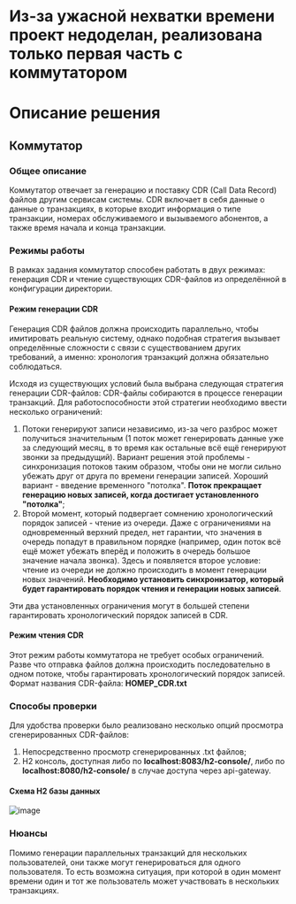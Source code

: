 # Из-за ужасной нехватки времени проект недоделан, реализована только первая часть с коммутатором

# Описание решения
## Коммутатор
### Общее описание
Коммутатор отвечает за генерацию и поставку CDR (Call Data Record) файлов другим сервисам системы. CDR включает в себя данные о данные о транзакциях, в которые входит информация о типе транзакции, номерах обслуживаемого и вызываемого абонентов, а также время начала и конца транзакции.

### Режимы работы
В рамках задания коммутатор способен работать в двух режимах: генерация CDR и чтение существующих CDR-файлов из определённой в конфигурации директории.

#### Режим генерации CDR
Генерация CDR файлов должна происходить параллельно, чтобы имитировать реальную систему, однако подобная стратегия вызывает определённые сложности с связи с существованием других требований, а именно: хронология транзакций должна обязательно соблюдаться.

Исходя из существующих условий была выбрана следующая стратегия генерации CDR-файлов:
CDR-файлы собираются в процессе генерации транзакций. Для работоспособности этой стратегии необходимо ввести несколько ограничений:
1. Потоки генерируют записи независимо, из-за чего разброс может получиться значительным (1 поток может генерировать данные уже за следующий месяц, в то время как остальные всё ещё генерируют звонки за предыдущий). Вариант решения этой проблемы - синхронизация потоков таким образом, чтобы они не могли сильно убежать друг от друга по времени генерации записей. Хороший вариант - введение временного "потолка". **Поток прекращает генерацию новых записей, когда достигает установленного "потолка"**;
2. Второй момент, который подвергает сомнению хронологический порядок записей - чтение из очереди. Даже с ограничениями на одновременный верхний предел, нет гарантии, что значения в очередь попадут в правильном порядке (например, один поток всё ещё может убежать вперёд и положить в очередь большое значение начала звонка). Здесь и появляется второе условие: чтение из очереди не должно происходить в момент генерации новых значений. **Необходимо установить синхронизатор, который будет гарантировать порядок чтения и генерации новых записей**.

Эти два установленных ограничения могут в большей степени гарантировать хронологический порядок записей в CDR.

#### Режим чтения CDR
Этот режим работы коммутатора не требует особых ограничений. Разве что отправка файлов должна происходить последовательно в одном потоке, чтобы гарантировать хронологический порядок записей.
Формат названия CDR-файла: **НОМЕР_CDR.txt**

### Способы проверки
Для удобства проверки было реализовано несколько опций просмотра сгенерированных CDR-файлов:
1. Непосредственно просмотр сгенерированных .txt файлов;
2. H2 консоль, доступная либо по **localhost:8083/h2-console/**, либо по **localhost:8080/h2-console/** в случае доступа через api-gateway.

#### Схема H2 базы данных
![image](https://github.com/ShipIM/nexign-project/assets/92543908/0e6efa05-5f91-4c92-846b-89fc4926b7f3)

### Нюансы
Помимо генерации параллельных транзакций для нескольких пользователей, они также могут генерироваться для одного пользователя. То есть возможна ситуация, при которой в один момент времени один и тот же пользователь может участвовать в нескольких транзакциях. 
